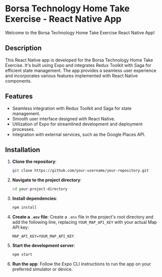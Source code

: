 # Borsa Technology Home Take Exercise - React Native App

Welcome to the Borsa Technology Home Take Exercise React Native App!

## Description

This React Native app is developed for the Borsa Technology Home Take Exercise. It's built using Expo and integrates Redux Toolkit with Saga for efficient state management. The app provides a seamless user experience and incorporates various features implemented with React Native components.

## Features

- Seamless integration with Redux Toolkit and Saga for state management.
- Smooth user interface designed with React Native.
- Utilization of Expo for streamlined development and deployment processes.
- Integration with external services, such as the Google Places API.

## Installation

1. **Clone the repository**: 
   ```bash
   git clone https://github.com/your-username/your-repository.git
   ```

2. **Navigate to the project directory**: 
   ```bash
   cd your-project-directory
   ```

3. **Install dependencies**: 
   ```bash
   npm install
   ```

4. **Create a `.env` file**: 
   Create a `.env` file in the project's root directory and add the following line, replacing `YOUR_MAP_API_KEY` with your actual Map API key:
   ```
   MAP_API_KEY=YOUR_MAP_API_KEY
   ```

5. **Start the development server**: 
   ```bash
   npm start
   ```

6. **Run the app**: 
   Follow the Expo CLI instructions to run the app on your preferred simulator or device.
